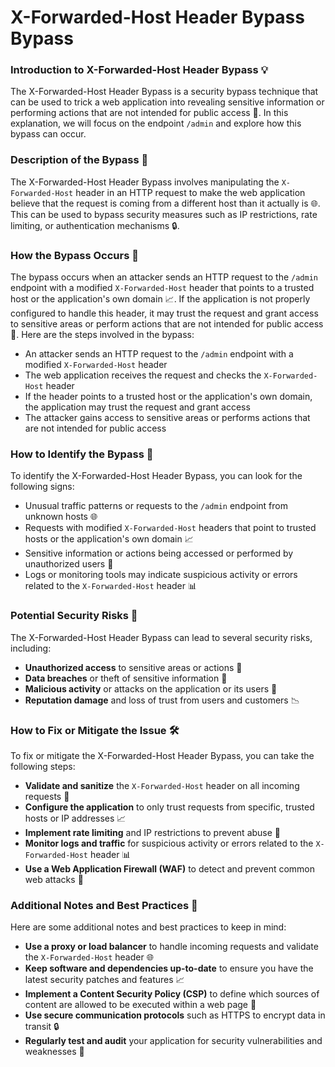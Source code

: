 # X-Forwarded-Host Header Bypass Bypass

### Introduction to X-Forwarded-Host Header Bypass 💡
The X-Forwarded-Host Header Bypass is a security bypass technique that can be used to trick a web application into revealing sensitive information or performing actions that are not intended for public access 🚫. In this explanation, we will focus on the endpoint `/admin` and explore how this bypass can occur.

### Description of the Bypass 📝
The X-Forwarded-Host Header Bypass involves manipulating the `X-Forwarded-Host` header in an HTTP request to make the web application believe that the request is coming from a different host than it actually is 🌐. This can be used to bypass security measures such as IP restrictions, rate limiting, or authentication mechanisms 🔒.

### How the Bypass Occurs 🤔
The bypass occurs when an attacker sends an HTTP request to the `/admin` endpoint with a modified `X-Forwarded-Host` header that points to a trusted host or the application's own domain 📈. If the application is not properly configured to handle this header, it may trust the request and grant access to sensitive areas or perform actions that are not intended for public access 🚪. Here are the steps involved in the bypass:
* An attacker sends an HTTP request to the `/admin` endpoint with a modified `X-Forwarded-Host` header
* The web application receives the request and checks the `X-Forwarded-Host` header
* If the header points to a trusted host or the application's own domain, the application may trust the request and grant access
* The attacker gains access to sensitive areas or performs actions that are not intended for public access

### How to Identify the Bypass 🎯
To identify the X-Forwarded-Host Header Bypass, you can look for the following signs:
* Unusual traffic patterns or requests to the `/admin` endpoint from unknown hosts 🌐
* Requests with modified `X-Forwarded-Host` headers that point to trusted hosts or the application's own domain 📈
* Sensitive information or actions being accessed or performed by unauthorized users 🚫
* Logs or monitoring tools may indicate suspicious activity or errors related to the `X-Forwarded-Host` header 📊

### Potential Security Risks 🚨
The X-Forwarded-Host Header Bypass can lead to several security risks, including:
* **Unauthorized access** to sensitive areas or actions 🚫
* **Data breaches** or theft of sensitive information 📁
* **Malicious activity** or attacks on the application or its users 🤖
* **Reputation damage** and loss of trust from users and customers 📉

### How to Fix or Mitigate the Issue 🛠️
To fix or mitigate the X-Forwarded-Host Header Bypass, you can take the following steps:
* **Validate and sanitize** the `X-Forwarded-Host` header on all incoming requests 🚮
* **Configure the application** to only trust requests from specific, trusted hosts or IP addresses 📈
* **Implement rate limiting** and IP restrictions to prevent abuse 🚫
* **Monitor logs and traffic** for suspicious activity or errors related to the `X-Forwarded-Host` header 📊
* **Use a Web Application Firewall (WAF)** to detect and prevent common web attacks 🚫

### Additional Notes and Best Practices 📝
Here are some additional notes and best practices to keep in mind:
* **Use a proxy or load balancer** to handle incoming requests and validate the `X-Forwarded-Host` header 🌐
* **Keep software and dependencies up-to-date** to ensure you have the latest security patches and features 📈
* **Implement a Content Security Policy (CSP)** to define which sources of content are allowed to be executed within a web page 📄
* **Use secure communication protocols** such as HTTPS to encrypt data in transit 🔒
* **Regularly test and audit** your application for security vulnerabilities and weaknesses 🎯
